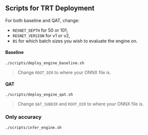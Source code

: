 ## Scripts for TRT Deployment
For both baseline and QAT, change:
- `RESNET_DEPTH` for 50 or 101,
- `RESNET_VERSION` for v1 or v2,
- `BS` for which batch sizes you wish to evaluate the engine on.

#### Baseline
```
./scripts/deploy_engine_baseline.sh
```
> Change `ROOT_DIR` to where your ONNX file is.

#### QAT
```
./scripts/deploy_engine_qat.sh
```
> Change `QAT_SUBDIR` and `ROOT_DIR` to where your ONNX file is.

### Only accuracy
```
./scripts/infer_engine.sh
```

